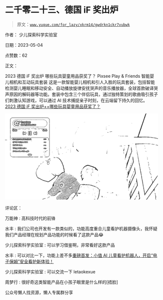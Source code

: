 # 二千零二十三、德国 iF 奖出炉

> 原文：[`www.yuque.com/for_lazy/xkrm14/gwdrkn1ckr7vubwk`](https://www.yuque.com/for_lazy/xkrm14/gwdrkn1ckr7vubwk)



作者： 少儿探索科学实验室



日期：2023-05-04



点赞数：62



正文：



2023 德国 iF 奖出炉 哪些玩具婴童用品获奖了？ Pixsee Play & Friends 智能婴儿相机和互动玩具套装 这是一款智能婴儿相机和引人入胜的玩具套装，包括智能检测婴儿睡眠和移动安全、自动播放旋律安抚哭声的音乐播放器，全球首款破译哭声原因的解码器等功能。套装中包含三个伴侣玩具，通过独特策划的歌曲吸引孩子们刺激认知游戏，可以通过 AI 技术捕捉亲子时刻，在云端留下持久的回忆。 [2023 德国 iF 奖出炉++哪些玩具婴童用品获奖了？](https://mp.weixin.qq.com/s/5XijqU9ZFd8fJdB2xi3mlA)



![](img/d8eab5c8abcf0be80674de66e9a45c16.png)  

评论区：



万能神 : 高科技时代的前锋



水丰 : 我们公司也开发有一款类似的，功能高度重合儿童看护机器摄像头，我怀疑我们产品经理在规划产品功能的时候看了这款产品😂



少儿探索科学实验室 : 可以学习借鉴啊，非常看好这款产品



水丰 : 可以对比一下，功能上差不多[重磅首发：小值 AI 儿童看护机器人，开启“电子保姆”安全看护新体验！](https://mp.weixin.qq.com/s/grkq1ocifRysKZuPSyUWYw)



少儿探索科学实验室 : 可以交流一下 letaokexue



周梦行 : 很好奇这类智能产品在小孩子眼里是什么样的[捂脸]



公众号懒人找资源，懒人专属群分享

</ne-p>